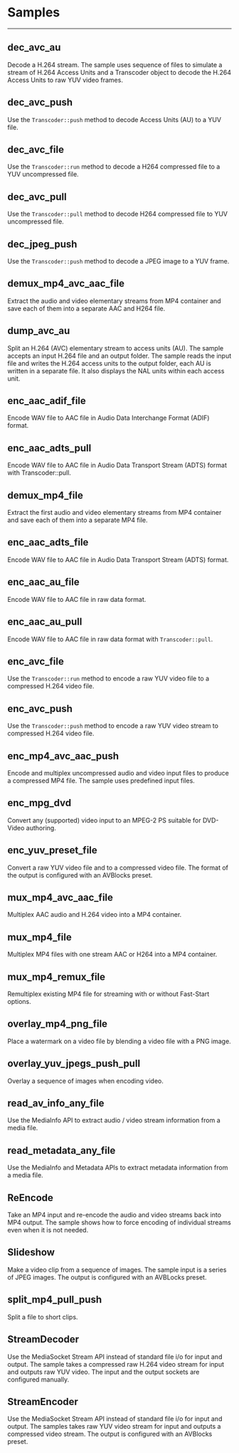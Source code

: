 # Samples
***

## dec_avc_au

Decode a H.264 stream. The sample uses sequence of files to simulate a stream of H.264 Access Units and a Transcoder object to decode the H.264 Access Units to raw YUV video frames.    

## dec_avc_push

Use the `Transcoder::push` method to decode Access Units (AU) to a YUV file.   

## dec_avc_file

Use the `Transcoder::run` method to decode a H264 compressed file to a YUV  uncompressed file. 

## dec_avc_pull

Use the `Transcoder::pull` method to decode H264 compressed file to YUV uncompressed file.

## dec_jpeg_push

Use the `Transcoder::push` method to decode a JPEG image to a YUV frame. 

## demux_mp4_avc_aac_file

Extract the audio and video elementary streams from MP4 container and save each of them into a separate AAC and H264 file.   

## dump_avc_au

Split an H.264 (AVC) elementary stream to access units (AU). The sample accepts an input H.264 file and an output folder. The sample reads the input file and writes the H.264 access units to the output folder, each AU is written in a separate file. It also displays the NAL units within each access unit.   

## enc_aac_adif_file

Encode WAV file to AAC file in Audio Data Interchange Format (ADIF) format.

## enc_aac_adts_pull

Encode WAV file to AAC file in Audio Data Transport Stream (ADTS) format with Transcoder::pull.

## demux_mp4_file

Extract the first audio and video elementary streams from MP4 container and save each of them into a separate MP4 file. 

## enc_aac_adts_file

Encode WAV file to AAC file in Audio Data Transport Stream (ADTS) format.

## enc_aac_au_file

Encode WAV file to AAC file in raw data format.

## enc_aac_au_pull

Encode WAV file to AAC file in raw data format with `Transcoder::pull`.

## enc_avc_file

Use the `Transcoder::run` method to encode a raw YUV video file to a compressed H.264 video file. 

## enc_avc_push

Use the `Transcoder::push` method to encode a raw YUV video stream to compressed H.264 video file. 

## enc_mp4_avc_aac_push

Encode and multiplex uncompressed audio and video input files to produce a compressed MP4 file. The sample uses predefined input files.

## enc_mpg_dvd

Convert any (supported) video input to an MPEG-2 PS suitable for DVD-Video authoring.   

## enc_yuv_preset_file

Convert a raw YUV video file and to a compressed video file. The format of the output is configured with an AVBlocks preset.

## mux_mp4_avc_aac_file

Multiplex AAC audio and H.264 video into a MP4 container.

## mux_mp4_file

Multiplex MP4 files with one stream AAC or H264 into a MP4 container.

## mux_mp4_remux_file

Remultiplex existing MP4 file for streaming with or without Fast-Start options.

## overlay_mp4_png_file

Place a watermark on a video file by blending a video file with a PNG image.

## overlay_yuv_jpegs_push_pull

Overlay a sequence of images when encoding video. 

## read_av_info_any_file

Use the MediaInfo API to extract audio / video stream information from a media file.   

## read_metadata_any_file

Use the MediaInfo and Metadata APIs to extract metadata information from a media file.   

## ReEncode

Take an MP4 input and re-encode the audio and video streams back into MP4 output. The sample shows how to force encoding of individual streams even when it is not needed.

## Slideshow

Make a video clip from a sequence of images. The sample input is a series of JPEG images. The output is configured with an AVBLocks preset.

## split_mp4_pull_push

Split a file to short clips.

## StreamDecoder

Use the MediaSocket Stream API instead of standard file i/o for input and output. The sample takes a compressed raw H.264 video stream for input and outputs raw YUV video. The input and the output sockets are configured manually.

## StreamEncoder

Use the MediaSocket Stream API instead of standard file i/o for input and output. The samples takes raw YUV video stream for input and outputs a compressed video stream. The output is configured with an AVBlocks preset.
